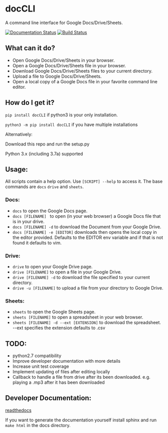 # docCLI
A command line interface for Google Docs/Drive/Sheets.

[![Documentation Status](https://readthedocs.org/projects/doccli/badge/?version=latest)](http://doccli.readthedocs.io/en/latest/?badge=latest) [![Build Status](https://travis-ci.org/asoderman/docCLI.svg?branch=travis)](https://travis-ci.org/asoderman/docCLI)


## What can it do?
- Open Google Docs/Drive/Sheets in your browser.
- Open a Google Docs/Drive/Sheets file in your browser.
- Download Google Docs/Drive/Sheets files to your current directory.
- Upload a file to Google Docs/Drive/Sheets.
- Open a local copy of a Google Docs file in your favorite command line editor.

## How do I get it?

```pip install docCLI``` if python3 is your only installation.

```python3 -m pip install docCLI``` if you have multiple installations

Alternatively:

Download this repo and run the setup.py

Python 3.x (including 3.7a) supported

## Usage:

All scripts contain a help option. Use ```[SCRIPT] --help``` to access it. The
base commands are ```docs``` ```drive``` and ```sheets```.

### Docs:
- ```docs``` to open the Google Docs page.
- ```docs [FILENAME] ``` to open (in your web browser) a Google Docs file that is in your drive.
- ```docs [FILENAME] -d``` to download the Document from your Google Drive.
- ```docs [FILENAME] -e [EDITOR]``` downloads then opens the local copy in the editor provided.
Defaults to the EDITOR env variable and if that is not found it defaults to vim.

### Drive:
- ```drive``` to open your Google Drive page.
- ```drive [FILENAME]``` to open a file in your Google Drive.
- ```drive [FILENAME] -d``` to download the file specified to your current directory.
- ```drive -u [FILENAME]``` to upload a file from your directory to Google Drive.

### Sheets:
- ```sheets``` to open the Google Sheets page.
- ```sheets [FILENAME]``` to open a spreadsheet in your web browser.
- ```sheets [FILENAME] -d --ext [EXTENSION]``` to download the spreadsheet. --ext
specifies the extension defaults to .csv

## TODO:
- python2.7 compatibility
- Improve developer documentation with more details
- Increase unit test coverage
- Implement updating of files after editing locally
- Callback to handle a file from drive after its been downloaded. e.g. playing a .mp3 after it has been
downloaded

## Developer Documentation:
[readthedocs](http://doccli.readthedocs.io/)

If you want to generate the documentation yourself install sphinx and run
```make html``` in the docs directory.
